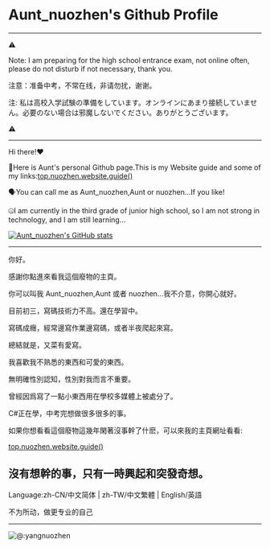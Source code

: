 # Aunt_nuozhen's Github Profile

---

⚠

Note: I am preparing for the high school entrance exam, not online often, please do not disturb if not necessary, thank you.

注意：准备中考，不常在线，非请勿扰，谢谢。

注: 私は高校入学試験の準備をしています。オンラインにあまり接続していません。必要のない場合は邪魔しないでください。ありがとうございます。

⚠

---

Hi there!❤

🚀Here is Aunt's personal Github page.This is my Website guide and some of my links:[top.nuozhen.website.guide()](https://nuozhen.top/)

🗣You can call me as Aunt_nuozhen,Aunt or nuozhen...If you like!

🤐I am currently in the third grade of junior high school, so I am not strong in technology, and I am still learning...

[![Aunt_nuozhen's GitHub stats](https://github-readme-stats.vercel.app/api?username=yangnuozhen&show_icons=true&theme=synthwave)](https://github.com/yangnuozhen)

---

你好。

感謝你點進來看我這個廢物的主頁。

你可以叫我 Aunt_nuozhen,Aunt 或者 nuozhen...我不介意，你開心就好。

目前初三，寫碼技術力不高。還在學習中。

寫碼成癮，經常邊寫作業邊寫碼，或者半夜爬起來寫。

總結就是，又菜有愛寫。

我喜歡我不熟悉的東西和可愛的東西。

無明確性別認知，性別對我而言不重要。

曾經因爲寫了一點小東西用在學校多媒體上被處分了。

C#正在學，中考完想做很多很多的事。

如果你想看看這個廢物這幾年閑著沒事幹了什麽，可以來我的主頁網址看看:

[top.nuozhen.website.guide()](https://nuozhen.top/)

沒有想幹的事，只有一時興起和突發奇想。
---

Language:zh-CN/中文简体 | zh-TW/中文繁體 | English/英語

不为所动，做更专业的自己


---




![@:yangnuozhen](https://count.getloli.com/get/@:yangnuozhen?theme=rule34)
